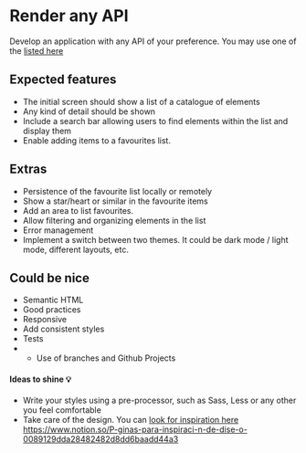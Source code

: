 # Render any API 

Develop an application with any API of your preference. You may use one of the [listed here]([https://github.com/silviaespanagil/tech-challenges/blob/main/openAccessAPI.md](https://github.com/silviaespanagil/tech-challenges/blob/main/listOfAPIs.md))

## Expected features

* The initial screen should show a list of a catalogue of elements
* Any kind of detail should be shown
* Include a search bar allowing users to find elements within the list and display them
* Enable adding items to a favourites list. 

## Extras

* Persistence of the favourite list locally or remotely
* Show a star/heart or similar in the favourite items
* Add an area to list favourites.
* Allow filtering and organizing elements in the list
* Error management
* Implement a switch between two themes. It could be dark mode / light mode, different layouts, etc.

## Could be nice

* Semantic HTML
* Good practices
* Responsive
* Add consistent styles
* Tests
* * Use of branches and Github Projects
 
#### Ideas to shine 💡
* Write your styles using a pre-processor, such as Sass, Less or any other you feel comfortable
* Take care of the design. You can [look for inspiration here ](https://www.notion.so/P-ginas-para-inspiraci-n-de-dise-o-0089129dda28482482d8dd6baadd44a3)https://www.notion.so/P-ginas-para-inspiraci-n-de-dise-o-0089129dda28482482d8dd6baadd44a3
  
